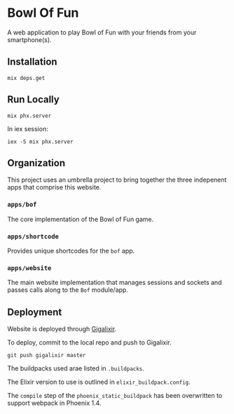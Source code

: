 # Bowl Of Fun

A web application to play Bowl of Fun with your friends from your
smartphone(s).


## Installation

    mix deps.get


## Run Locally

    mix phx.server

In iex session:

    iex -S mix phx.server


## Organization

This project uses an umbrella project to bring together the three indepenent
apps that comprise this website.


### `apps/bof`

The core implementation of the Bowl of Fun game.

### `apps/shortcode`

Provides unique shortcodes for the `bof` app.

### `apps/website`

The main website implementation that manages sessions and sockets and passes
calls along to the `Bof` module/app.


## Deployment

Website is deployed through [Gigalixir](https://www.gigalixir.com).

To deploy, commit to the local repo and push to Gigalixir.

    git push gigalixir master

The buildpacks used arae listed in `.buildpacks`.

The Elixir version to use is outlined in `elixir_buildpack.config`.

The `compile` step of the `phoenix_static_buildpack` has been overwritten to
support webpack in Phoenix 1.4.
